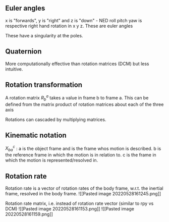 ## Euler angles

x is "forwards", y is "right" and z is "down" - NED
roll pitch yaw is respective right hand rotation in x y z. These are euler angles

These have a singularity at the poles.


## Quaternion

More computationally effective than rotation matrices (DCM) but less intuitive.


## Rotation transformation
A rotation matrix $R_b^a$ takes a value in frame b to frame a. This can be defined from the matrix product of rotation matrices about each of the three axis

Rotations can cascaded by multiplying matrices.


## Kinematic notation

$X_{ba}^c$   : a is the object frame and is the frame whos motion is described. b is the reference frame in which the motion is in relation to. c is the frame in which the motion is represented/resolved in.


## Rotation rate 
Rotation rate is a vector of rotation rates of the body frame, w.r.t. the inertial frame, resolved in the body frame.
![[Pasted image 20220528161245.png]]

Rotation rate matrix, i.e. instead of rotation rate vector (similar to rpy vs DCM)
![[Pasted image 20220528161153.png]]
![[Pasted image 20220528161159.png]]
